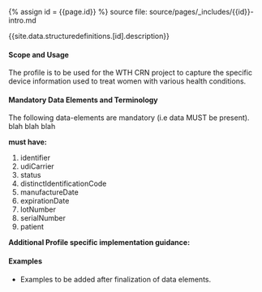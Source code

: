 
{% assign id = {{page.id}} %}
source file: source/pages/\_includes/{{id}}-intro.md

{{site.data.structuredefinitions.[id].description}}

#### Scope and Usage

The profile is to be used for the WTH CRN project to capture the specific device information used to treat women with various health conditions.

#### Mandatory Data Elements and Terminology

The following data-elements are mandatory (i.e data MUST be present). blah blah blah

**must have:**

1. identifier
1. udiCarrier
1. status
1. distinctIdentificationCode
1. manufactureDate
1. expirationDate
1. lotNumber
1. serialNumber
1. patient

**Additional Profile specific implementation guidance:**

#### Examples

- Examples to be added after finalization of data elements.

